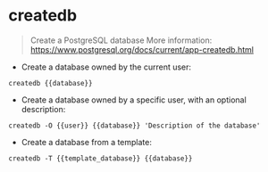 # createdb

> Create a PostgreSQL database
> More information: <https://www.postgresql.org/docs/current/app-createdb.html>

- Create a database owned by the current user:

`createdb {{database}}`

- Create a database owned by a specific user, with an optional description:

`createdb -O {{user}} {{database}} 'Description of the database'`

- Create a database from a template:

`createdb -T {{template_database}} {{database}}`
